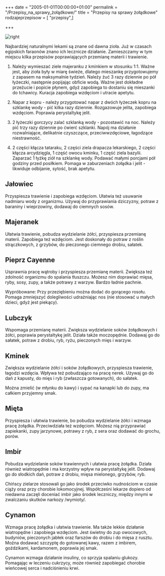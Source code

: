 +++
date = "2005-01-01T00:00:00+01:00"
permalink = "/Przepisy_na_sprawy_żołądkowe/"
title = "Przepisy na sprawy żołądkowe"
rodzajeprzepisow = [ "przepisy",]

+++

![](/images/Trawienie.png "right")

Najbardziej naturalnymi lekami są znane od dawna zioła. Już w czasach egipskich faraonów znano ich lecznicze działanie. Zamieszczamy w tym miejscu kilka przepisów poprawiających przemianę materii i trawienie.

1. Należy wymieszać ziele majeranku z kminkiem w stosunku 1:1. Ważne jest, aby zioła były w miarę świeże, dlatego mieszankę przygotowujemy z zapasem na maksymalnie tydzień. Należy żuć 3 razy dziennie po pół łyżeczki, następnie popijając obficie wodą. Ważne jest dokładne przeżucie i popicie płynem, gdyż zapobiega to dostaniu się mieszanki do tchawicy. Kuracja zapobiega wzdęciom i utracie apetytu.

2. Napar z kopru - należy przygotować napar z dwóch łyżeczek kopru na szklankę wody - pić kilka razy dziennie. Rozgazowuje jelita, zapobiega wzdęciom. Poprawia perystaltykę jelit.

3. 2 łyżeczki gorczycy zalać szklanką wody - pozostawić na noc. Należy pić trzy razy dziennie po ćwierć szklanki. Napój ma działanie rozwalniające, delikatnie czyszczące, przeciwwzdęciowe, łagodzące niestrawność.

4. 2 części kłącza tataraku, 2 części ziela drapacza lekarskiego, 2 części kłącza arcydzięgla, 1 część owocu kminku, 1 część ziela bazylii. Zaparzać 1 łyżkę ziół na szklankę wody. Podawać małymi porcjami pół godziny przed posiłkiem. Pomaga w zaburzeniach żołądka i jelit - likwiduje odbijanie, sytość, brak apetytu.

Jałowiec
--------

Przyspiesza trawienie i zapobiega wzdęciom. Ułatwia też usuwanie nadmiaru wody z organizmu. Używaj do przyprawiania dziczyzny, potraw z baraniny i wieprzowiny, dodawaj do ciemnych sosów.

Majeranek
---------

Ułatwia trawienie, pobudza wydzielanie żółci, przyspiesza przemianę materii. Zapobiega też wzdęciom. Jest doskonały do potraw z roślin strączkowych, z grzybów, do pieczonego ciemnego drobiu, sałatek.

Pieprz Cayenne
--------------

Usprawnia pracę wątroby i przyspiesza przemianę materii. Zwiększa też zdolność organizmu do spalania tłuszczu. Możesz nim doprawiać mięsa, ryby, sosy, zupy, a także potrawy z warzyw. Bardzo ładnie pachnie.

Wypróbowane: Przy przeziębieniu można dodać do gorącego rosołu. Pomaga zmniejszyć dolegliwości udrażniając nos (nie stosować u małych dzieci, gdyż jest piekący).

Lubczyk
-------

Wspomaga przemianę materii. Zwiększa wydzielanie soków żołądkowych i żółci, poprawia perystaltykę jelit. Działa także moczopędnie. Dodawaj go do sałatek, potraw z drobiu, ryb, ryżu, pieczonych mięs i warzyw.

Kminek
------

Zwiększa wydzielanie żółci i soków żołądkowych, przyspiesza trawienie, łagodzi wzdęcia. Wpływa też pobudzająco na pracę nerek. Używaj go do dań z kapusty, do mięs i ryb (zwłaszcza gotowanych), do sałatek.

Można zmielić (w młynku do kawy) i sypać na kanapki lub do zupy, ma całkiem przyjemny smak.

Mięta
-----

Przyspiesza i ułatwia trawienie, bo pobudza wydzielanie żółci i wzmaga pracę żołądka. Przeciwdziała też wzdęciom. Możesz nią przyprawiać zapiekanki, zupy jarzynowe, potrawy z ryb, z sera oraz dodawać do grochu, porów.

Imbir
-----

Pobudza wydzielanie soków trawiennych i ułatwia pracę żołądka. Działa również wiatropędnie i ma korzystny wpływ na perystaltykę jelit. Dodawaj go do słodkich dań, potraw z drobiu, mięsa mielonego, grzybów, ryb.

Chińscy zielarze stosowali go jako środek przeciwko nudnościom w czasie ciąży oraz przy chorobie lokomocyjnej. Współcześni lekarze dopiero od niedawna zaczęli doceniać imbir jako środek leczniczy, między innymi w zwalczaniu skutków narkozy /wymioty/.

Cynamon
-------

Wzmaga pracę żołądka i ułatwia trawienie. Ma także lekkie działanie wiatropędne i zapobiega wzdęciom. Jest świetny do zup owocowych, budyniów, pieczonych jabłek oraz farszów do drobiu i do mięsa z rusztu. Można dodawać szczyptę do gotowanej kawy, razem z imbirem, goździkami, kardamonem, poprawia jej smak.

Cynamon wzmaga działanie insuliny, co sprzyja spalaniu glukozy. Pomagając w leczeniu cukrzycy, może również zapobiegać chorobie wieńcowej serca i nadciśnieniu krwi.
